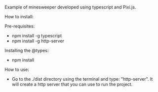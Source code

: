 Example of minesweeper developed using typescript and Pixi.js.

How to install:

Pre-requisites:
- npm install -g typescript
- npm install -g http-server

Installing the @types:
- npm install


How to use:
- Go to the ./dist directory using the terminal and type: "http-server".
It will create a http server that you can use to run the project.
